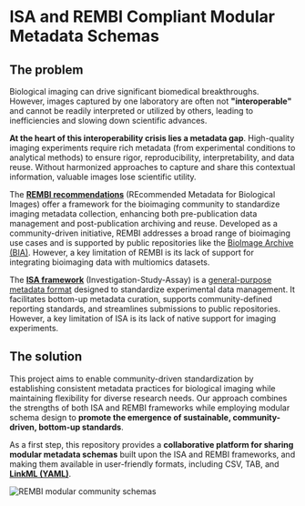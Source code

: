 # ISA and REMBI Compliant Modular Metadata Schemas

## The problem

Biological imaging can drive significant biomedical breakthroughs. However, images captured by one laboratory are often not **"interoperable"** and cannot be readily interpreted or utilized by others, leading to inefficiencies and slowing down scientific advances.

**At the heart of this interoperability crisis lies a metadata gap**. High-quality imaging experiments require rich metadata (from experimental conditions to analytical methods) to ensure rigor, reproducibility, interpretability, and data reuse. Without harmonized approaches to capture and share this contextual information, valuable images lose scientific utility.

The [**REMBI recommendations**](https://www.ebi.ac.uk/bioimage-archive/rembi-help-overview/) (REcommended Metadata for Biological Images) offer a framework for the bioimaging community to standardize imaging metadata collection, enhancing both pre-publication data management and post-publication archiving and reuse. Developed as a community-driven initiative, REMBI addresses a broad range of bioimaging use cases and is supported by public repositories like the [BioImage Archive (BIA)](https://www.ebi.ac.uk/bioimage-archive/rembi-model-reference/). However, a key limitation of REMBI is its lack of support for integrating bioimaging data with multiomics datasets.

The [**ISA framework**](https://doi.org/10.1093/bioinformatics/btq415) (Investigation-Study-Assay) is a [general-purpose metadata format](https://isa-tools.org/format/specification.html) designed to standardize experimental data management. It facilitates bottom-up metadata curation, supports community-defined reporting standards, and streamlines submissions to public repositories. However, a key limitation of ISA is its lack of native support for imaging experiments.

## The solution
This project aims to enable community-driven standardization by establishing consistent metadata practices for biological imaging while maintaining flexibility for diverse research needs. Our approach combines the strengths of both ISA and REMBI frameworks while employing modular schema design to **promote the emergence of sustainable, community-driven, bottom-up standards**. 

As a first step, this repository provides a **collaborative platform for sharing modular metadata schemas** built upon the ISA and REMBI frameworks, and making them available in user-friendly formats, including CSV, TAB, and [**LinkML (YAML)**](https://linkml.io/linkml/intro/overview.html). 

![REMBI modular community schemas](NL-BioImaging/ISA-REMBI-Metadata-Modules/blob/main/images/REMBI-compatible%20modular%20schemas.png "REMBI modular community schemas")

